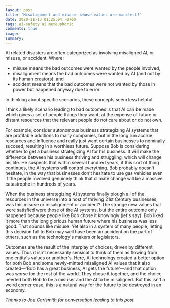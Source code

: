 ```yaml
---
layout: post
title: "Misalignment and misuse: whose values are manifest?"
date: 2020-11-13 01:25:04 -0700
tags: ai-safety ai meteuphoric
comments: true
image:
summary:
---
```

AI related disasters are often categorized as involving misaligned AI, or misuse, or accident. Where:
- misuse means the bad outcomes were wanted by the people involved,
- misalignment means the bad outcomes were wanted by AI (and not by its human creators), and
- accident means that the bad outcomes were not wanted by those in power but happened anyway due to error.

In thinking about specific scenarios, these concepts seem less helpful.

I think a likely scenario leading to bad outcomes is that AI can be made which gives a set of people things they want, at the expense of future or distant resources that the relevant people do not care about or do not own.

For example, consider autonomous business strategizing AI systems that are profitable additions to many companies, but in the long run accrue resources and influence and really just want certain businesses to nominally succeed, resulting in a worthless future. Suppose Bob is considering whether to get a business strategizing AI for his business. It will make the difference between his business thriving and struggling, which will change his life. He suspects that within several hundred years, if this sort of thing continues, the AI systems will control everything. Bob probably doesn't hesitate, in the way that businesses don't hesitate to use gas vehicles even if the people involved genuinely think that climate change will be a massive catastrophe in hundreds of years.

When the business strategizing AI systems finally plough all of the resources in the universe into a host of thriving 21st Century businesses, was this misuse or misalignment or accident? The strange new values that were satisfied were those of the AI systems, but the entire outcome only happened because people like Bob chose it knowingly (let's say). Bob liked it more than the long glorious human future where his business was less good. That sounds like misuse. Yet also in a system of many people, letting this decision fall to Bob may well have been an accident on the part of others, such as the technology's makers or legislators.

Outcomes are the result of the interplay of choices, driven by different values. Thus it isn't necessarily sensical to think of them as flowing from one entity's values or another's. Here, AI technology created a better option for both Bob and some newly-minted misaligned AI values that it also created&mdash;'Bob has a great business, AI gets the future'&mdash;and that option was worse for the rest of the world. They chose it together, and the choice needed both Bob to be a misuser and the AI to be misaligned. But this isn't a weird corner case, this is a natural way for the future to be destroyed in an economy.

*Thanks to Joe Carlsmith for conversation leading to this post.*

